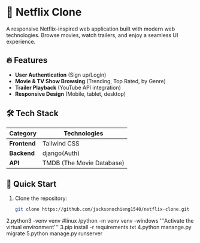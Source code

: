 # 🍿 Netflix Clone

A responsive Netflix-inspired web application built with modern web technologies. Browse movies, watch trailers, and enjoy a seamless UI experience.


## 🔥 Features
- **User Authentication** (Sign up/Login)  
- **Movie & TV Show Browsing** (Trending, Top Rated, by Genre)  
- **Trailer Playback** (YouTube API integration)  
- **Responsive Design** (Mobile, tablet, desktop)    

## 🛠 Tech Stack
| Category       | Technologies |
|----------------|-------------|
| **Frontend**   | Tailwind CSS |
| **Backend**    |django(Auth) |
| **API**        | TMDB (The Movie Database) |

## 🚀 Quick Start
1. Clone the repository:
   ```bash
   git clone https://github.com/jacksonochieng1540/netflix-clone.git
2.python3 -venv venv #linux /python -m venv venv -windows 
  '''Activate the virtual environment'''
3.pip install -r requirements.txt
4.python manange.py migrate
5.python manage.py runserver
